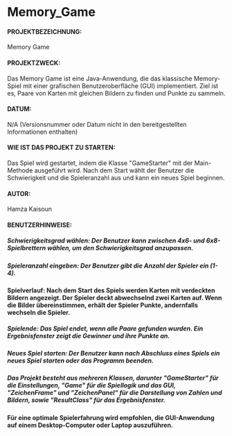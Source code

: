 # Memory_Game

#### PROJEKTBEZEICHNUNG: 
Memory Game

#### PROJEKTZWECK:
Das Memory Game ist eine Java-Anwendung, die das klassische Memory-Spiel mit einer grafischen Benutzeroberfläche (GUI) implementiert. Ziel ist es, Paare von Karten mit gleichen Bildern zu finden und Punkte zu sammeln.

#### DATUM: 
N/A (Versionsnummer oder Datum nicht in den bereitgestellten Informationen enthalten)
#### WIE IST DAS PROJEKT ZU STARTEN: 
Das Spiel wird gestartet, indem die Klasse "GameStarter" mit der Main-Methode ausgeführt wird. Nach dem Start wählt der Benutzer die Schwierigkeit und die Spieleranzahl aus und kann ein neues Spiel beginnen.

#### AUTOR: 
Hamza Kaisoun

#### BENUTZERHINWEISE:

##### Schwierigkeitsgrad wählen: Der Benutzer kann zwischen 4x6- und 6x8-Spielbrettern wählen, um den Schwierigkeitsgrad anzupassen.
##### Spieleranzahl eingeben: Der Benutzer gibt die Anzahl der Spieler ein (1-4).
#### Spielverlauf: Nach dem Start des Spiels werden Karten mit verdeckten Bildern angezeigt. Der Spieler deckt abwechselnd zwei Karten auf. Wenn die Bilder übereinstimmen, erhält der Spieler Punkte, andernfalls wechseln die Spieler.
##### Spielende: Das Spiel endet, wenn alle Paare gefunden wurden. Ein Ergebnisfenster zeigt die Gewinner und ihre Punkte an.
##### Neues Spiel starten: Der Benutzer kann nach Abschluss eines Spiels ein neues Spiel starten oder das Programm beenden.
##### Das Projekt besteht aus mehreren Klassen, darunter "GameStarter" für die Einstellungen, "Game" für die Spiellogik und das GUI, "ZeichenFrame" und "ZeichenPanel" für die Darstellung von Zahlen und Bildern, sowie "ResultClass" für das Ergebnisfenster.

#### Für eine optimale Spielerfahrung wird empfohlen, die GUI-Anwendung auf einem Desktop-Computer oder Laptop auszuführen.
